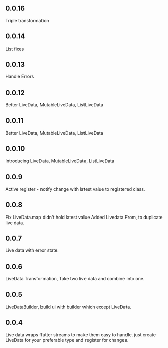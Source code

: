## 0.0.16
Triple transformation

## 0.0.14
List fixes

## 0.0.13
Handle Errors

## 0.0.12
Better LiveData, MutableLiveData, ListLiveData

## 0.0.11
Better LiveData, MutableLiveData, ListLiveData

## 0.0.10
Introducing LiveData, MutableLiveData, ListLiveData

## 0.0.9
Active register - notify change with latest value to registered class.

## 0.0.8
Fix LiveData.map didn't hold latest value
Added Livedata.From, to duplicate live data.

## 0.0.7
Live data with error state.

## 0.0.6
LiveData Transformation, 
Take two live data and combine into one.

## 0.0.5
LiveDataBuilder, build ui with builder which except LiveData.

## 0.0.4
Live data wraps flutter streams to make them easy to handle.
just create LiveData for your preferable type and register for changes.

